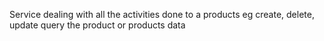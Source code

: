 Service dealing with all the activities done to a products eg create, delete, update query the product or products data